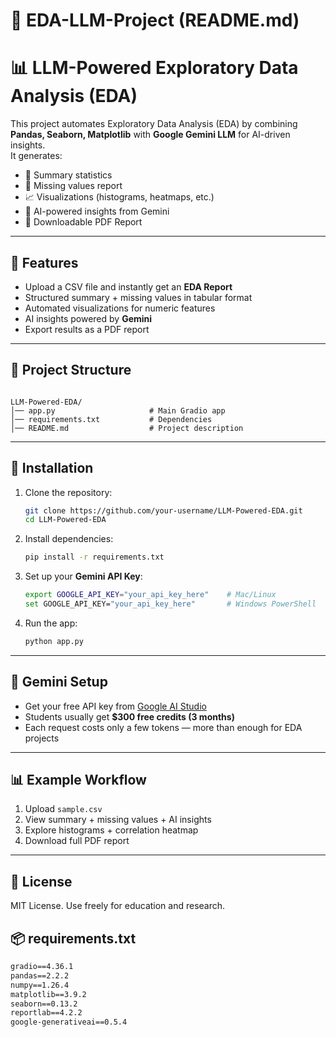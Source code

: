 # 📄 EDA-LLM-Project (README.md)

# 📊 LLM-Powered Exploratory Data Analysis (EDA)

This project automates Exploratory Data Analysis (EDA) by combining **Pandas, Seaborn, Matplotlib** with **Google Gemini LLM** for AI-driven insights.  
It generates:
- 📝 Summary statistics  
- 🧩 Missing values report  
- 📈 Visualizations (histograms, heatmaps, etc.)  
- 🤖 AI-powered insights from Gemini  
- 📑 Downloadable PDF Report  

---

## 🚀 Features
- Upload a CSV file and instantly get an **EDA Report**
- Structured summary + missing values in tabular format
- Automated visualizations for numeric features
- AI insights powered by **Gemini**
- Export results as a PDF report

---

## 📂 Project Structure
```

LLM-Powered-EDA/
│── app.py                     # Main Gradio app
│── requirements.txt           # Dependencies
│── README.md                  # Project description

````

---

## 🔧 Installation

1. Clone the repository:
   ```bash
   git clone https://github.com/your-username/LLM-Powered-EDA.git
   cd LLM-Powered-EDA

2. Install dependencies:

   ```bash
   pip install -r requirements.txt
   ```

3. Set up your **Gemini API Key**:

   ```bash
   export GOOGLE_API_KEY="your_api_key_here"    # Mac/Linux
   set GOOGLE_API_KEY="your_api_key_here"       # Windows PowerShell
   ```

4. Run the app:

   ```bash
   python app.py
   ```

---

## 🤖 Gemini Setup

* Get your free API key from [Google AI Studio](https://makersuite.google.com/app/apikey)
* Students usually get **\$300 free credits (3 months)**
* Each request costs only a few tokens — more than enough for EDA projects

---

## 📊 Example Workflow

1. Upload `sample.csv`
2. View summary + missing values + AI insights
3. Explore histograms + correlation heatmap
4. Download full PDF report

---

## 📜 License

MIT License. Use freely for education and research.

## 📦 requirements.txt

```txt
gradio==4.36.1
pandas==2.2.2
numpy==1.26.4
matplotlib==3.9.2
seaborn==0.13.2
reportlab==4.2.2
google-generativeai==0.5.4
````
